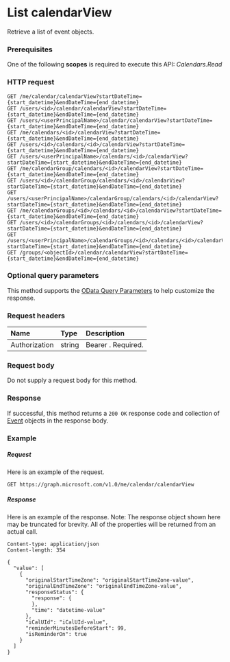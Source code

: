 # List calendarView

Retrieve a list of event objects.
### Prerequisites
One of the following **scopes** is required to execute this API: 
*Calendars.Read*
### HTTP request
<!-- { "blockType": "ignored" } -->
```http
GET /me/calendar/calendarView?startDateTime={start_datetime}&endDateTime={end_datetime}
GET /users/<id>/calendar/calendarView?startDateTime={start_datetime}&endDateTime={end_datetime}
GET /users/<userPrincipalName>/calendar/calendarView?startDateTime={start_datetime}&endDateTime={end_datetime}
GET /me/calendars/<id>/calendarView?startDateTime={start_datetime}&endDateTime={end_datetime}
GET /users/<id>/calendars/<id>/calendarView?startDateTime={start_datetime}&endDateTime={end_datetime}
GET /users/<userPrincipalName>/calendars/<id>/calendarView?startDateTime={start_datetime}&endDateTime={end_datetime}
GET /me/calendarGroup/calendars/<id>/calendarView?startDateTime={start_datetime}&endDateTime={end_datetime}
GET /users/<id>/calendarGroup/calendars/<id>/calendarView?startDateTime={start_datetime}&endDateTime={end_datetime}
GET /users/<userPrincipalName>/calendarGroup/calendars/<id>/calendarView?startDateTime={start_datetime}&endDateTime={end_datetime}
GET /me/calendarGroups/<id>/calendars/<id>/calendarView?startDateTime={start_datetime}&endDateTime={end_datetime}
GET /users/<id>/calendarGroups/<id>/calendars/<id>/calendarView?startDateTime={start_datetime}&endDateTime={end_datetime}
GET /users/<userPrincipalName>/calendarGroups/<id>/calendars/<id>/calendarView?startDateTime={start_datetime}&endDateTime={end_datetime}
GET /groups/<objectId>/calendar/calendarView?startDateTime={start_datetime}&endDateTime={end_datetime}
```
### Optional query parameters
This method supports the [OData Query Parameters](http://graph.microsoft.io/docs/overview/query_parameters) to help customize the response.
### Request headers
| Name       | Type | Description|
|:-----------|:------|:----------|
| Authorization  | string  | Bearer <token>. Required. |

### Request body
Do not supply a request body for this method.
### Response
If successful, this method returns a `200 OK` response code and collection of [Event](../resources/event.md) objects in the response body.
### Example
##### Request
Here is an example of the request.
<!-- {
  "blockType": "request",
  "name": "get_calendarview"
}-->
```http
GET https://graph.microsoft.com/v1.0/me/calendar/calendarView
```
##### Response
Here is an example of the response. Note: The response object shown here may be truncated for brevity. All of the properties will be returned from an actual call.
<!-- {
  "blockType": "response",
  "truncated": true,
  "@odata.type": "microsoft.graph.event",
  "isCollection": true
} -->
```http
Content-type: application/json
Content-length: 354

{
  "value": [
    {
      "originalStartTimeZone": "originalStartTimeZone-value",
      "originalEndTimeZone": "originalEndTimeZone-value",
      "responseStatus": {
        "response": {
        },
        "time": "datetime-value"
      },
      "iCalUId": "iCalUId-value",
      "reminderMinutesBeforeStart": 99,
      "isReminderOn": true
    }
  ]
}
```

<!-- uuid: 8fcb5dbc-d5aa-4681-8e31-b001d5168d79
2015-10-25 14:57:30 UTC -->
<!-- {
  "type": "#page.annotation",
  "description": "List calendarView",
  "keywords": "",
  "section": "documentation",
  "tocPath": ""
}-->
